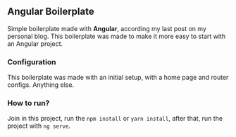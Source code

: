 ## Angular Boilerplate

Simple boilerplate made with **Angular**, according my last post on my personal blog.
This boilerplate was made to make it more easy to start with an Angular project.

### Configuration

This boilerplate was made with an initial setup, with a home page and router configs. Anything else. 

### How to run?

Join in this project, run the `npm install` or `yarn install`, after that, run the project with `ng serve`.  

